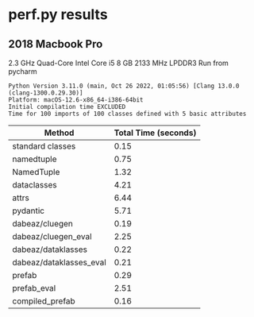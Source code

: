 # perf.py results #

## 2018 Macbook Pro ##

2.3 GHz Quad-Core Intel Core i5 
8 GB 2133 MHz LPDDR3
Run from pycharm

```
Python Version 3.11.0 (main, Oct 26 2022, 01:05:56) [Clang 13.0.0 (clang-1300.0.29.30)]
Platform: macOS-12.6-x86_64-i386-64bit
Initial compilation time EXCLUDED
Time for 100 imports of 100 classes defined with 5 basic attributes
```

| Method | Total Time (seconds) |
| --- | --- |
| standard classes | 0.15 |
| namedtuple | 0.75 |
| NamedTuple | 1.32 |
| dataclasses | 4.21 |
| attrs | 6.44 |
| pydantic | 5.71 |
| dabeaz/cluegen | 0.19 |
| dabeaz/cluegen_eval | 2.25 |
| dabeaz/dataklasses | 0.22 |
| dabeaz/dataklasses_eval | 0.21 |
| prefab | 0.29 |
| prefab_eval | 2.51 |
| compiled_prefab | 0.16 |

